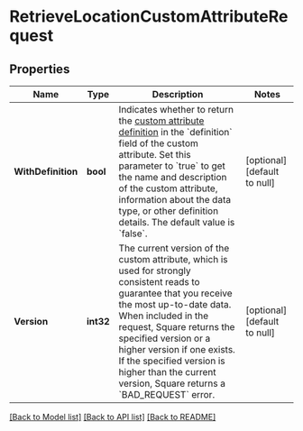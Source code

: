 # RetrieveLocationCustomAttributeRequest

## Properties
Name | Type | Description | Notes
------------ | ------------- | ------------- | -------------
**WithDefinition** | **bool** | Indicates whether to return the [custom attribute definition](https://developer.squareup.com/reference/square_2024-01-18/objects/CustomAttributeDefinition) in the &#x60;definition&#x60; field of the custom attribute. Set this parameter to &#x60;true&#x60; to get the name and description of the custom attribute, information about the data type, or other definition details. The default value is &#x60;false&#x60;. | [optional] [default to null]
**Version** | **int32** | The current version of the custom attribute, which is used for strongly consistent reads to guarantee that you receive the most up-to-date data. When included in the request, Square returns the specified version or a higher version if one exists. If the specified version is higher than the current version, Square returns a &#x60;BAD_REQUEST&#x60; error. | [optional] [default to null]

[[Back to Model list]](../README.md#documentation-for-models) [[Back to API list]](../README.md#documentation-for-api-endpoints) [[Back to README]](../README.md)


